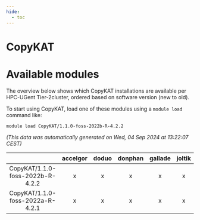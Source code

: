 ```yaml
---
hide:
  - toc
---
```


CopyKAT
=======

# Available modules


The overview below shows which CopyKAT installations are available per HPC-UGent Tier-2cluster, ordered based on software version (new to old).

To start using CopyKAT, load one of these modules using a `module load` command like:

```shell
module load CopyKAT/1.1.0-foss-2022b-R-4.2.2
```

*(This data was automatically generated on Wed, 04 Sep 2024 at 13:22:07 CEST)*  

| |accelgor|doduo|donphan|gallade|joltik|shinx|skitty|
| :---: | :---: | :---: | :---: | :---: | :---: | :---: | :---: |
|CopyKAT/1.1.0-foss-2022b-R-4.2.2|x|x|x|x|x|-|x|
|CopyKAT/1.1.0-foss-2022a-R-4.2.1|x|x|x|x|x|-|x|
